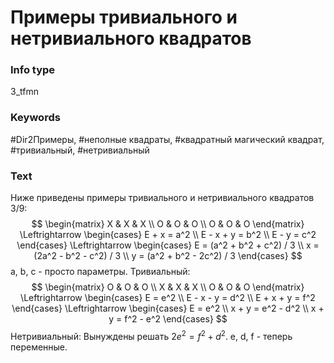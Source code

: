 # Примеры тривиального и нетривиального квадратов
### Info type
3_tfmn
### Keywords
#Dir2Примеры, #неполные квадраты, #квадратный магический квадрат, #тривиальный, #нетривиальный
### Text
Ниже приведены примеры тривиального и нетривиального квадратов 3/9:
$$
\begin{matrix}
X & X & X \\
O & O & O \\
O & O & O
\end{matrix}
\Leftrightarrow
\begin{cases}
E + x = a^2 \\
E - x + y = b^2 \\
E - y = c^2
\end{cases}
\Leftrightarrow
\begin{cases}
E = (a^2 + b^2 + c^2) / 3 \\
x = (2a^2 - b^2 - c^2) / 3 \\
y = (a^2 + b^2 - 2c^2) / 3
\end{cases}
$$
a, b, c - просто параметры.
Тривиальный:
$$
\begin{matrix}
O & O & O \\
X & X & X \\
O & O & O
\end{matrix}
\Leftrightarrow
\begin{cases}
E = e^2 \\
E - x - y = d^2 \\
E + x + y = f^2
\end{cases}
\Leftrightarrow
\begin{cases}
E = e^2 \\
x + y = e^2 - d^2 \\
x + y = f^2 - e^2
\end{cases}
$$
Нетривиальный: Вынуждены решать $2e^2 = f^2 + d^2$. e, d, f - теперь переменные.